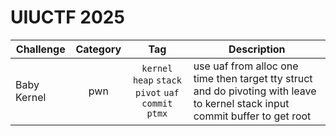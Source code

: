 # UIUCTF 2025

| Challenge | Category | Tag | Description | 
| --- | :---: | :---: | --- |
| Baby Kernel | pwn | `kernel` `heap` `stack pivot` `uaf` `commit` `ptmx` | use uaf from alloc one time then target tty struct and do pivoting with leave to kernel stack input commit buffer to get root |
